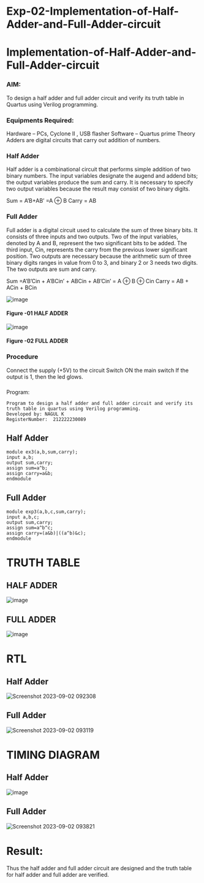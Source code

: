 # Exp-02-Implementation-of-Half-Adder-and-Full-Adder-circuit

# Implementation-of-Half-Adder-and-Full-Adder-circuit
### AIM:
To design a half adder and full adder circuit and verify its truth table in Quartus using Verilog programming.

### Equipments Required:
Hardware – PCs, Cyclone II , USB flasher
Software – Quartus prime
Theory
Adders are digital circuits that carry out addition of numbers.

### Half Adder
Half adder is a combinational circuit that performs simple addition of two binary numbers. The input variables designate the augend and addend bits; the output variables produce the sum and carry. It is necessary to specify two output variables because the result may consist of two binary digits.

Sum = A’B+AB’ =A ⊕ B Carry = AB

### Full Adder
Full adder is a digital circuit used to calculate the sum of three binary bits. It consists of three inputs and two outputs. Two of the input variables, denoted by A and B, represent the two significant bits to be added. The third input, Cin, represents the carry from the previous lower significant position. Two outputs are necessary because the arithmetic sum of three binary digits ranges in value from 0 to 3, and binary 2 or 3 needs two digits. The two outputs are sum and carry.

Sum =A’B’Cin + A’BCin’ + ABCin + AB’Cin’ = A ⊕ B ⊕ Cin Carry = AB + ACin + BCin

 ![image](https://user-images.githubusercontent.com/36288975/163552156-a13e5a56-c638-4110-97d9-8896907c8d25.png)

#### Figure -01 HALF ADDER 


![image](https://user-images.githubusercontent.com/36288975/163552057-b3547877-6d07-45b4-b7e0-bcfebfad9e1d.png)

#### Figure -02 FULL ADDER 

### Procedure

Connect the supply (+5V) to the circuit
Switch ON the main switch
If the output is 1, then the led glows.
### 
Program:
```
Program to design a half adder and full adder circuit and verify its truth table in quartus using Verilog programming.
Developed by: NAGUL K
RegisterNumber:  212222230089
```
## Half Adder
```
module ex3(a,b,sum,carry);
input a,b;
output sum,carry;
assign sum=a^b;
assign carry=a&b;
endmodule
```

## Full Adder
```
module exp3(a,b,c,sum,carry);
input a,b,c;
output sum,carry;
assign sum=a^b^c;
assign carry=(a&b)|((a^b)&c);
endmodule
```
# TRUTH TABLE
## HALF ADDER
![image](https://github.com/Nagul71/Exp-02-Implementation-of-Half-Adder-and-Full-Adder-circuit/assets/118661118/4cfcba24-d1a1-42be-8f2d-c1f64f7d9b3f)
## FULL ADDER
![image](https://github.com/Nagul71/Exp-02-Implementation-of-Half-Adder-and-Full-Adder-circuit/assets/118661118/2b71bdd5-7bdf-430a-87f7-486f27029265)


# RTL
## Half Adder
![Screenshot 2023-09-02 092308](https://github.com/Nagul71/Exp-02-Implementation-of-Half-Adder-and-Full-Adder-circuit/assets/118661118/4d0a6317-9091-4188-bb7c-ed0f65ccf829)


## Full Adder
![Screenshot 2023-09-02 093119](https://github.com/Nagul71/Exp-02-Implementation-of-Half-Adder-and-Full-Adder-circuit/assets/118661118/10e0c376-d39b-4071-915c-a567ba3f1f8c)



# TIMING DIAGRAM
## Half Adder
![image](https://github.com/Nagul71/Exp-02-Implementation-of-Half-Adder-and-Full-Adder-circuit/assets/118661118/ca504da7-ffee-40ee-8fd4-792c090bb418)



## Full Adder

![Screenshot 2023-09-02 093821](https://github.com/Nagul71/Exp-02-Implementation-of-Half-Adder-and-Full-Adder-circuit/assets/118661118/2b40d1a2-09bf-4d3d-be7e-e1455146fa98)



# Result:
Thus the half adder and full adder circuit are designed and the truth table for half adder and full adder are verified.
